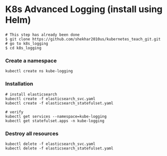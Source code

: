 # K8s Advanced Logging (install using Helm)

### 
```
# This step has already been done
$ git clone https://github.com/shekhar2010us/kubernetes_teach_git.git
# go to k8s_logging
$ cd k8s_logging
```

### Create a namespace
```
kubectl create ns kube-logging
```

### Installation
```
# install elasticsearch
kubectl create -f elasticsearch_svc.yaml
kubectl create -f elasticsearch_statefulset.yaml

# verify
kubectl get services --namespace=kube-logging
kubectl get statefulset.apps -n kube-logging
```

### Destroy all resources
```
kubectl delete -f elasticsearch_svc.yaml
kubectl delete -f elasticsearch_statefulset.yaml
```


